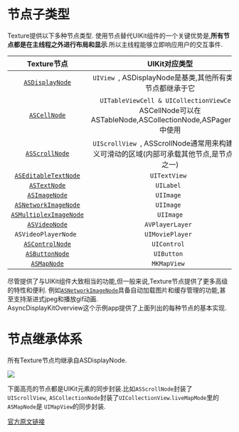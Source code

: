 # 节点子类型
Texture提供以下多种节点类型.
使用节点替代UIKit组件的一个关键优势是,**所有节点都是在主线程之外进行布局和显示**.所以主线程能够立即响应用户的交互事件.

Texture节点|UIKit对应类型|
|:-:|:-:|
|[`ASDisplayNode`](http://texturegroup.org/docs/display-node.html)|`UIView `, ASDisplayNode是基类,其他所有类型的节点都继承于它|
|[`ASCellNode`](http://texturegroup.org/docs/cell-node.html)|`UITableViewCell & UICollectionViewCell`, ASCellNode可以在ASTableNode,ASCollectionNode,ASPagerNode中使用|
|[`ASScrollNode`](http://texturegroup.org/docs/scroll-node.html)|`UIScrollView `, ASScrollNode通常用来构建自定义可滑动的区域(内部可承载其他节点,是节点容器之一)|
|[`ASEditableTextNode`](http://texturegroup.org/docs/editable-text-node.html)|`UITextView `|
|[`ASTextNode`](http://texturegroup.org/docs/text-node.html)|`UILabel `|
|[`ASImageNode`](http://texturegroup.org/docs/image-node.html)|`UIImage `|
|[`ASNetworkImageNode`](http://texturegroup.org/docs/network-image-node.html)|`UIImage `|
|[`ASMultiplexImageNode`](http://texturegroup.org/docs/display-node.html)|`UIImage`|
|[`ASVideoNode`](http://texturegroup.org/docs/video-node.html)|`AVPlayerLayer `|
|`ASVideoPlayerNode `|`UIMoviePlayer `|
|[`ASControlNode`](http://texturegroup.org/docs/control-node.html)|`UIControl `|
|[`ASButtonNode`](http://texturegroup.org/docs/button-node.html)|`UIButton `|
|[`ASMapNode`](http://texturegroup.org/docs/map-node.html)|`MKMapView `|

尽管提供了与UIKit组件大致相当的功能,但一般来说,Texture节点提供了更多高级的特性和便利.
例如[`ASNetworkImageNode`](https://github.com/texturegroup/texture/tree/master/examples/AsyncDisplayKitOverview)具备自动加载图片和缓存管理的功能,甚至支持渐进式jpeg和播放gif动画.<br/>
AsyncDisplayKitOverview这个示例app提供了上面列出的每种节点的基本实现.
# 节点继承体系

所有Texture节点均继承自ASDisplayNode.

![](http://texturegroup.org/static/images/node-hierarchy.png)

下面高亮的节点都是UIKit元素的同步封装.比如`ASScrollNode`封装了`UIScrollView`, `ASCollectionNode`封装了`UICollectionView`.`liveMapMode`里的`ASMapNode`是 `UIMapView`的同步封装.

[官方原文链接](http://texturegroup.org/docs/node-overview.html)